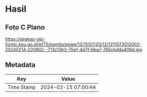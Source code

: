 # Hasil

## Foto C Plano

https://sirekap-obj-formc.kpu.go.id/ef73/pemilu/ppwp/12/11/07/20/12/1211072012002-20240214-220802--713c13b3-75e1-4d7f-bba7-765cbdda409d.jpg


## Metadata

| Key        | Value               |
| ---------- | ------------------- |
| Time Stamp | 2024-02-15 07:00:44 |



